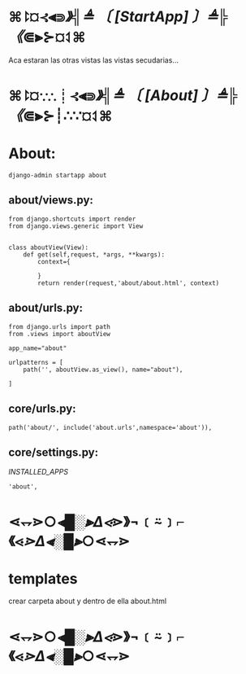 
# ⌘⥏¤⊰⫷⋑_》╣≜ 〔 [StartApp] 〕≜╠《_⋐⫸⊱¤⥑⌘
Aca estaran las otras vistas las vistas 
secudarias...

# ⌘⥏¤∵∴┊⊰⫷⋑_》╣≜ 〔 [About] 〕≜╠《_⋐⫸⊱┊∴∵¤⥑⌘

# About: 
    
    django-admin startapp about

## about/views.py: 

    from django.shortcuts import render
    from django.views.generic import View


    class aboutView(View):
        def get(self,request, *args, **kwargs):
            context={
                
            }
            return render(request,'about/about.html', context)
    
## about/urls.py:

    from django.urls import path
    from .views import aboutView

    app_name="about"

    urlpatterns = [
        path('', aboutView.as_view(), name="about"),

    ]

## core/urls.py:

    path('about/', include('about.urls',namespace='about')),

## core/settings.py:

*INSTALLED_APPS*

    'about',

# ⋖⥐⋗○_⫷█░⫸Δ⋖_⋗》¬﹝⍨﹞⌐《⋖_⋗Δ⫷░█⫸_○⋖⥐⋗ 

# templates
crear carpeta about y dentro de ella about.html

# ⋖⥐⋗○_⫷█░⫸Δ⋖_⋗》¬﹝⍨﹞⌐《⋖_⋗Δ⫷░█⫸_○⋖⥐⋗ 